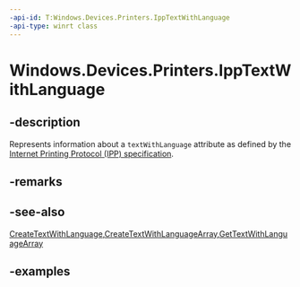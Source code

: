 ```yaml
---
-api-id: T:Windows.Devices.Printers.IppTextWithLanguage
-api-type: winrt class
---
```


# Windows.Devices.Printers.IppTextWithLanguage

<!--
public sealed class IppTextWithLanguage
-->


## -description

Represents information about a `textWithLanguage` attribute as defined by the [Internet Printing Protocol (IPP) specification](https://tools.ietf.org/html/rfc8011).

## -remarks

## -see-also

[CreateTextWithLanguage](ippattributevalue_createtextwithlanguage_519649770.md),[CreateTextWithLanguageArray](ippattributevalue_createtextwithlanguagearray_545654666.md),[GetTextWithLanguageArray](ippattributevalue_gettextwithlanguagearray_651108720.md)

## -examples


